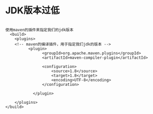 # JDK版本过低


```

使用maven的插件来指定我们的jdk版本
  <build>
	<plugins>
	<!-- maven的编译插件，用于指定我们jdk的版本 -->
		  <plugin>
				<groupId>org.apache.maven.plugins</groupId>
				<artifactId>maven-compiler-plugin</artifactId>

				<configuration>
					<source>1.8</source>
					<target>1.8</target>
					<encoding>UTF-8</encoding>
				</configuration>

			</plugin>
			
	</plugins>
</build>

```

<!--
create time: 2018-03-18 13:04:19
Author: Alfred

This file is created by Marboo<http://marboo.io> template file $MARBOO_HOME/.media/starts/default.md
本文件由 Marboo<http://marboo.io> 模板文件 $MARBOO_HOME/.media/starts/default.md 创建
-->

